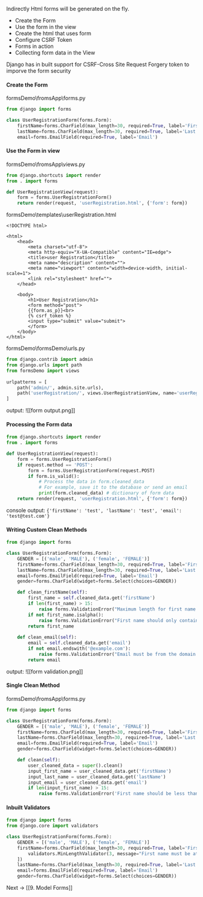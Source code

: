 Indirectly Html forms will be generated on the fly.

- Create the Form
- Use the form in the view
- Create the html that uses form
- Configure CSRF Token
- Forms in action
- Collecting form data in the View

Django has in built support for CSRF-Cross Site Request Forgery  token to imporve the form security

#### Create the Form

formsDemo\fromsApp\forms.py
```python
from django import forms

class UserRegistrationForm(forms.Form):
    firstName=forms.CharField(max_length=30, required=True, label='First Name')
    lastName=forms.CharField(max_length=30, required=True, label='Last Name')
    email=forms.EmailField(required=True, label='Email')
```


#### Use the Form in view

formsDemo\fromsApp\views.py
```python
from django.shortcuts import render
from . import forms

def UserRegistrationView(request):
    form = forms.UserRegistrationForm()
    return render(request, 'userRegistration.html', {'form': form})
```


formsDemo\templates\userRegistration.html
```django
<!DOCTYPE html>

<html>
    <head>
        <meta charset="utf-8">
        <meta http-equiv="X-UA-Compatible" content="IE=edge">
        <title>user Registration</title>
        <meta name="description" content="">
        <meta name="viewport" content="width=device-width, initial-scale=1">
        <link rel="stylesheet" href="">
    </head>

    <body>
        <h1>User Registration</h1>
        <form method="post">
        {{form.as_p}}<br>
        {% csrf_token %}
        <input type="submit" value="submit">
        </form>
    </body>
</html>
```

formsDemo\formsDemo\urls.py
```python
from django.contrib import admin
from django.urls import path
from formsDemo import views
  
urlpatterns = [
    path('admin/', admin.site.urls),
    path('userRegistration/', views.UserRegistrationView, name='userRegistration'),
]
```

output:
![[form output.png]]

#### Processing the Form data

```python
from django.shortcuts import render
from . import forms

def UserRegistrationView(request):
    form = forms.UserRegistrationForm()
    if request.method == 'POST':
        form = forms.UserRegistrationForm(request.POST)
        if form.is_valid():
            # Process the data in form.cleaned_data
            # For example, save it to the database or send an email
            print(form.cleaned_data) # dictionary of form data
    return render(request, 'userRegistration.html', {'form': form})
```

console output:
`{'firstName': 'test', 'lastName': 'test', 'email': 'test@test.com'}`

#### Writing Custom Clean Methods

```python
from django import forms

class UserRegistrationForm(forms.Form):
    GENDER = [('male', 'MALE'), ('female', 'FEMALE')]
    firstName=forms.CharField(max_length=30, required=True, label='First Name')
    lastName=forms.CharField(max_length=30, required=True, label='Last Name')
    email=forms.EmailField(required=True, label='Email')
    gender=forms.CharField(widget=forms.Select(choices=GENDER))

    def clean_firstName(self):
        first_name = self.cleaned_data.get('firstName')
        if len(first_name) > 15:
            raise forms.ValidationError("Maximum length for first name is 15 characters")
        if not first_name.isalpha():
            raise forms.ValidationError("First name should only contain alphabets")
        return first_name
  
    def clean_email(self):
        email = self.cleaned_data.get('email')
        if not email.endswith('@example.com'):
            raise forms.ValidationError("Email must be from the domain 'example.com'")
        return email
```

output:
![[form validation.png]]

#### Single Clean Method

formsDemo\fromsApp\forms.py
```python
from django import forms

class UserRegistrationForm(forms.Form):
    GENDER = [('male', 'MALE'), ('female', 'FEMALE')]
    firstName=forms.CharField(max_length=30, required=True, label='First Name')
    lastName=forms.CharField(max_length=30, required=True, label='Last Name')
    email=forms.EmailField(required=True, label='Email')
    gender=forms.CharField(widget=forms.Select(choices=GENDER))

    def clean(self):
        user_cleaned_data = super().clean()
        input_first_name = user_cleaned_data.get('firstName')
        input_last_name = user_cleaned_data.get('lastName')
        input_email = user_cleaned_data.get('email')
        if len(input_first_name) > 15:
            raise forms.ValidationError('First name should be less than 15 characters')
```

#### Inbuilt Validators

```python
from django import forms
from django.core import validators

class UserRegistrationForm(forms.Form):
    GENDER = [('male', 'MALE'), ('female', 'FEMALE')]
    firstName=forms.CharField(max_length=30, required=True, label='First Name',validators=[
        validators.MinLengthValidator(3, message="First name must be at least 3 characters long.")
    ])
    lastName=forms.CharField(max_length=30, required=True, label='Last Name')
    email=forms.EmailField(required=True, label='Email')
    gender=forms.CharField(widget=forms.Select(choices=GENDER))
```


Next -> [[9. Model Forms]]
